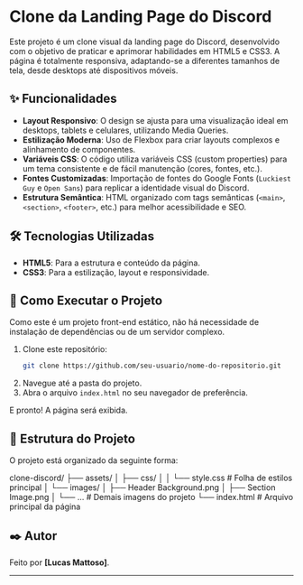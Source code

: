 # Clone da Landing Page do Discord

Este projeto é um clone visual da landing page do Discord, desenvolvido com o objetivo de praticar e aprimorar habilidades em HTML5 e CSS3. A página é totalmente responsiva, adaptando-se a diferentes tamanhos de tela, desde desktops até dispositivos móveis.

## ✨ Funcionalidades

- **Layout Responsivo**: O design se ajusta para uma visualização ideal em desktops, tablets e celulares, utilizando Media Queries.
- **Estilização Moderna**: Uso de Flexbox para criar layouts complexos e alinhamento de componentes.
- **Variáveis CSS**: O código utiliza variáveis CSS (custom properties) para um tema consistente e de fácil manutenção (cores, fontes, etc.).
- **Fontes Customizadas**: Importação de fontes do Google Fonts (`Luckiest Guy` e `Open Sans`) para replicar a identidade visual do Discord.
- **Estrutura Semântica**: HTML organizado com tags semânticas (`<main>`, `<section>`, `<footer>`, etc.) para melhor acessibilidade e SEO.

## 🛠️ Tecnologias Utilizadas

- **HTML5**: Para a estrutura e conteúdo da página.
- **CSS3**: Para a estilização, layout e responsividade.

## 🚀 Como Executar o Projeto

Como este é um projeto front-end estático, não há necessidade de instalação de dependências ou de um servidor complexo.

1.  Clone este repositório:
    ```bash
    git clone https://github.com/seu-usuario/nome-do-repositorio.git
    ```
2.  Navegue até a pasta do projeto.
3.  Abra o arquivo `index.html` no seu navegador de preferência.

E pronto! A página será exibida.

## 📂 Estrutura do Projeto

O projeto está organizado da seguinte forma:

clone-discord/ ├── assets/ │ ├── css/ │ 
│ └── style.css # Folha de estilos principal 
│ └── images/ │ ├── Header Background.png │ ├── Section Image.png 
│ └── ... # Demais imagens do projeto 
└── index.html # Arquivo principal da página


## ✒️ Autor

Feito por **[Lucas Mattoso]**.

---
